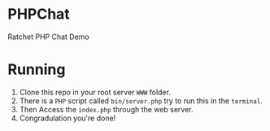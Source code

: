 # PHPChat
Ratchet PHP Chat Demo

# Running
1. Clone this repo in your root server `WWW` folder.
2. There is a `PHP` script called `bin/server.php` try to run this in the `terminal`.
3. Then Access the `index.php` through the web server.
4. Congradulation you're done!
